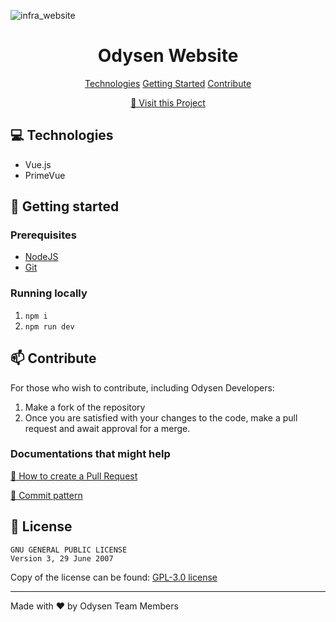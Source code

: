 ![infra_website](https://socialify.git.ci/odysen/infra_website/image?description=1&descriptionEditable=The%20Odysen%20Production%20Website.&logo=https%3A%2F%2Fmedia.kerichuu.space%2Fr%2Fodysenresizesdaqaaaiqantcoffee%2520%255BCC4EC70%255D.png%3Fcompress%3Dfalse&name=1&owner=1&stargazers=1&theme=Light)       

<h1 align="center" style="font-weight: bold;">Odysen Website</h1>

<p align="center">
<a href="#tech">Technologies</a>
<a href="#started">Getting Started</a>
<a href="#contribute">Contribute</a> 
</p>



<p align="center">
<a href="https://odysen.space">📱 Visit this Project</a>
</p>
 
<h2 id="tech">💻 Technologies</h2>

- Vue.js
- PrimeVue
  
<h2 id="started">🚀 Getting started</h2>
 
<h3>Prerequisites</h3>

- [NodeJS](https://nodejs.org/)
- [Git](https://git-scm.com/)
<h3>Running locally</h3>

1. `npm i`
2. `npm run dev`

<h2 id="contribute">📫 Contribute</h2>

For those who wish to contribute, including Odysen Developers:

1. Make a fork of the repository
2. Once you are satisfied with your changes to the code, make a pull request and await approval for a merge.  

<h3>Documentations that might help</h3>

[📝 How to create a Pull Request](https://www.atlassian.com/git/tutorials/making-a-pull-request)

[💾 Commit pattern](https://gist.github.com/joshbuchea/6f47e86d2510bce28f8e7f42ae84c716)

<h2> 📝 License </h2>

```
GNU GENERAL PUBLIC LICENSE
Version 3, 29 June 2007
```

Copy of the license can be found: <a href="https://github.com/odysen/infra_website/blob/main/LICENSE"> GPL-3.0 license</a>

<hr>

Made with ❤️ by Odysen Team Members